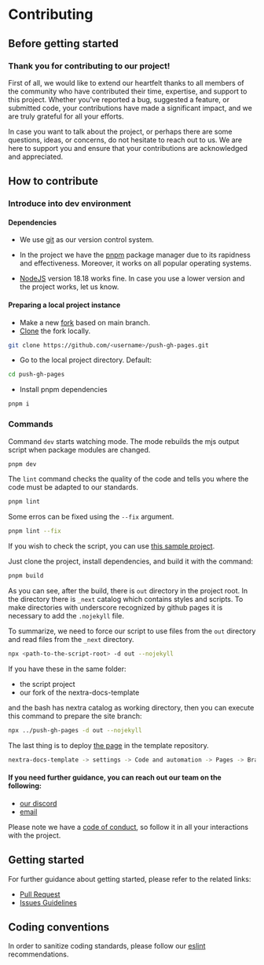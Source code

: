 # Contributing

## Before getting started

### Thank you for contributing to our project!

First of all, we would like to extend our heartfelt thanks to all members of the community who have contributed their time, expertise, and support to this project. Whether you've reported a bug, suggested a feature, or submitted code, your contributions have made a significant impact, and we are truly grateful for all your efforts.

In case you want to talk about the project, or perhaps there are some questions, ideas, or concerns, do not hesitate to reach out to us. We are here to support you and ensure that your contributions are acknowledged and appreciated.

## How to contribute

### Introduce into dev environment

#### Dependencies
 
 * We use [git][git] as our version control system.

 * In the project we have the [pnpm][pnpm] package manager due to its rapidness and effectiveness. Moreover, it works on all popular operating systems.

 * [NodeJS][node] version 18.18 works fine. In case you use a lower version and the project works, let us know.

#### Preparing a local project instance

 * Make a new [fork][fork] based on main branch.
 * [Clone][git-clone] the fork locally.
```bash
git clone https://github.com/<username>/push-gh-pages.git
```
 * Go to the local project directory. Default:
```bash
cd push-gh-pages
```

 * Install pnpm dependencies
```bash
pnpm i
```

### Commands

Command `dev` starts watching mode. The mode rebuilds the mjs output script when package modules are changed.

```bash
pnpm dev
```

The `lint` command checks the quality of the code and tells you where the code must be adapted to our standards.

```bash
pnpm lint
```

Some erros can be fixed using the `--fix` argument.

```bash
pnpm lint --fix
```

If you wish to check the script, you can use [this sample project][sample].

Just clone the project, install dependencies, and build it with the command:

```bash
pnpm build
```

As you can see, after the build, there is `out` directory in the project root.
In the directory there is `_next` catalog which contains styles and scripts.
To make directories with underscore recognized by github pages it is necessary to add the `.nojekyll` file.

To summarize, we need to force our script to use files from the `out` directory and read files from the `_next` directory.

```bash
npx <path-to-the-script-root> -d out --nojekyll
```

If you have these in the same folder:

 * the script project
 * our fork of the nextra-docs-template

and the bash has nextra catalog as working directory, then you can execute this command to prepare the site branch:

```bash
npx ../push-gh-pages -d out --nojekyll
```

The last thing is to deploy [the page][gp] in the template repository.

```bash
nextra-docs-template -> settings -> Code and automation -> Pages -> Branch
```

#### If you need further guidance, you can reach out our team on the following:

* [our discord][discord]
* [email][email]

Please note we have a [code of conduct][COC], so follow it in all your interactions with the project.

## Getting started

For further guidance about getting started, please refer to the related links:

* [Pull Request][PR]
* [Issues Guidelines][issue]

## Coding conventions

In order to sanitize coding standards, please follow our [eslint][eslint] recommendations.

[pnpm]: https://pnpm.io/
[node]: https://nodejs.org/
[git]: https://git-scm.com/
[git-clone]: https://git-scm.com/docs/git-clone
[fork]: https://github.com/hedge-code/push-gh-pages/fork
[discord]: https://discord.gg/A57b4Rycbt
[email]: contact.hedgecode@gmail.com
[COC]: CODE_OF_CONDUCT.md
[PR]: PULL_REQUEST_TEMPLATE.md
[issue]: ISSUE_TEMPLATE.md
[eslint]: eslint.config.js
[sample]: https://github.com/hedge-code/nextra-docs-template
[gp]: https://docs.github.com/en/pages/getting-started-with-github-pages/configuring-a-publishing-source-for-your-github-pages-site
